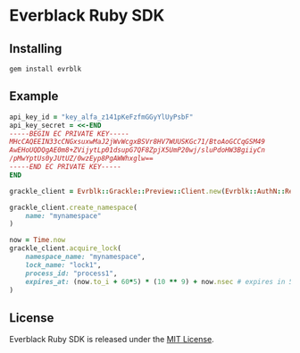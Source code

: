 # Everblack Ruby SDK

## Installing

```
gem install evrblk
```

## Example

```ruby
api_key_id = "key_alfa_z141pKeFzfmGGyYlUyPsbF"
api_key_secret = <<-END
-----BEGIN EC PRIVATE KEY-----
MHcCAQEEIN33cCNGxsuxwMaJ2jWvWcgxBSVr8HV7WUUSKGc71/BtoAoGCCqGSM49
AwEHoUQDQgAE0m8+ZVijytLp01dsupG7QF8ZpjX5UmP20wj/sluPdoHW3BgiiyCn
/pMwYptUs0yJUtUZ/0wzEyp8PgAWWhxglw==
-----END EC PRIVATE KEY-----
END

grackle_client = Evrblk::Grackle::Preview::Client.new(Evrblk::AuthN::RequestSigner.new(api_key_id, api_key_secret))

grackle_client.create_namespace(
    name: "mynamespace"
)

now = Time.now
grackle_client.acquire_lock(
    namespace_name: "mynamespace",
    lock_name: "lock1",
    process_id: "process1",
    expires_at: (now.to_i + 60*5) * (10 ** 9) + now.nsec # expires in 5 min
)

```

## License

Everblack Ruby SDK is released under the [MIT License](https://opensource.org/licenses/MIT).
